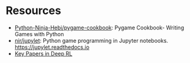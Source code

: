 # Resources

- [Python-Ninja-Hebi/pygame-cookbook](https://github.com/Python-Ninja-Hebi/pygame-cookbook): Pygame Cookbook- Writing Games with Python
- [nir/jupylet](https://github.com/nir/jupylet): Python game programming in Jupyter notebooks. <https://jupylet.readthedocs.io>
- [Key Papers in Deep RL](https://spinningup.openai.com/en/latest/spinningup/keypapers.html)
